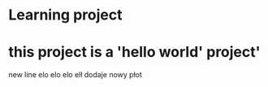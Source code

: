 # Learning project
# this project is a 'hello world' project'
new line
elo elo
elo elł
dodaje nowy płot
